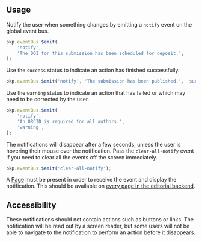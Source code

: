 ## Usage

Notify the user when something changes by emitting a `notify` event on the global event bus.

```js
pkp.eventBus.$emit(
	'notify',
	'The DOI for this submission has been scheduled for deposit.',
);
```

Use the `success` status to indicate an action has finished successfully.

```js
pkp.eventBus.$emit('notify', 'The submission has been published.', 'success');
```

Use the `warning` status to indicate an action that has failed or which may need to be corrected by the user.

```js
pkp.eventBus.$emit(
	'notify',
	'An ORCID is required for all authors.',
	'warning',
);
```

The notifications will disappear after a few seconds, unless the user is hovering their mouse over the notification. Pass the `clear-all-notify` event if you need to clear all the events off the screen immediately.

```js
pkp.eventBus.$emit('clear-all-notify');
```

A [Page](#/component/Page) must be present in order to receive the event and display the notification. This should be available on [every page in the editorial backend](#/pages/pages).

## Accessibility

These notifications should not contain actions such as buttons or links. The notification will be read out by a screen reader, but some users will not be able to navigate to the notification to perform an action before it disappears.
